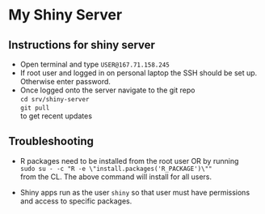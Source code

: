 # My Shiny Server

## Instructions for shiny server

- Open terminal and type `USER@167.71.158.245` 
- If root user and logged in on personal laptop the SSH should be set up.
Otherwise enter password.
- Once logged onto the server navigate to the git repo \
`cd srv/shiny-server`\
`git pull`\
to get recent updates

## Troubleshooting
- R packages need to be installed from the root user OR by running \
`sudo su - -c "R -e \"install.packages('R_PACKAGE')\""`\
from the CL. The above command will install for all users. 

- Shiny apps run as the user `shiny` so that user must have permissions and access to specific packages.